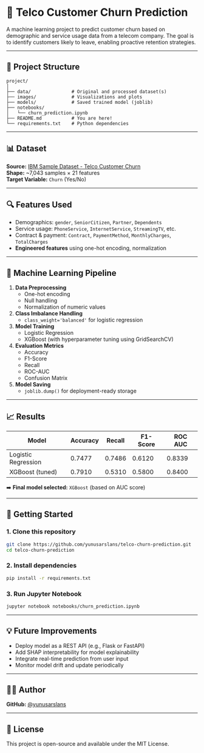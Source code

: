 # 🧠 Telco Customer Churn Prediction

A machine learning project to predict customer churn based on demographic and service usage data from a telecom company. The goal is to identify customers likely to leave, enabling proactive retention strategies.

---

## 📂 Project Structure

```
project/
│
├── data/               # Original and processed dataset(s)
├── images/             # Visualizations and plots
├── models/             # Saved trained model (joblib)
├── notebooks/
│   └── churn_prediction.ipynb
├── README.md           # You are here!
└── requirements.txt    # Python dependencies
```

---

## 📊 Dataset

**Source:** [IBM Sample Dataset - Telco Customer Churn](https://www.ibm.com/communities/analytics/watson-analytics-blog/guide-to-sample-datasets/)  
**Shape:** ~7,043 samples × 21 features  
**Target Variable:** `Churn` (Yes/No)

---

## 🔍 Features Used

- Demographics: `gender`, `SeniorCitizen`, `Partner`, `Dependents`
- Service usage: `PhoneService`, `InternetService`, `StreamingTV`, etc.
- Contract & payment: `Contract`, `PaymentMethod`, `MonthlyCharges`, `TotalCharges`
- **Engineered features** using one-hot encoding, normalization

---

## 🔧 Machine Learning Pipeline

1. **Data Preprocessing**
   - One-hot encoding
   - Null handling
   - Normalization of numeric values
2. **Class Imbalance Handling**
   - `class_weight='balanced'` for logistic regression
3. **Model Training**
   - Logistic Regression
   - XGBoost (with hyperparameter tuning using GridSearchCV)
4. **Evaluation Metrics**
   - Accuracy
   - F1-Score
   - Recall
   - ROC-AUC
   - Confusion Matrix
5. **Model Saving**
   - `joblib.dump()` for deployment-ready storage

---

## 📈 Results

| Model                  | Accuracy | Recall | F1-Score | ROC AUC |
|------------------------|----------|--------|----------|---------|
| Logistic Regression    | 0.7477   | 0.7486 | 0.6120   | 0.8339  |
| XGBoost (tuned)        | 0.7910   | 0.5310 | 0.5800   | 0.8400  |

➡️ **Final model selected:** `XGBoost` (based on AUC score)

---

## 🚀 Getting Started

### 1. Clone this repository

```bash
git clone https://github.com/yunusarslans/telco-churn-prediction.git
cd telco-churn-prediction
```

### 2. Install dependencies

```bash
pip install -r requirements.txt
```

### 3. Run Jupyter Notebook

```bash
jupyter notebook notebooks/churn_prediction.ipynb
```

---

## 💡 Future Improvements

- Deploy model as a REST API (e.g., Flask or FastAPI)
- Add SHAP interpretability for model explainability
- Integrate real-time prediction from user input
- Monitor model drift and update periodically

---

## 👨‍💻 Author

**GitHub:** [@yunusarslans](https://github.com/yunusarslans)

---

## 📜 License

This project is open-source and available under the MIT License.
